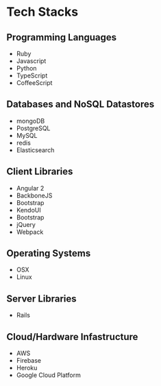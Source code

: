 # Tech Stacks

## Programming Languages

* Ruby
* Javascript
* Python
* TypeScript
* CoffeeScript

## Databases and NoSQL Datastores

* mongoDB
* PostgreSQL
* MySQL
* redis
* Elasticsearch

## Client Libraries

* Angular 2
* BackboneJS
* Bootstrap
* KendoUI
* Bootstrap
* jQuery
* Webpack

## Operating Systems

* OSX
* Linux

## Server Libraries

* Rails

## Cloud/Hardware Infastructure

* AWS
* Firebase
* Heroku
* Google Cloud Platform
